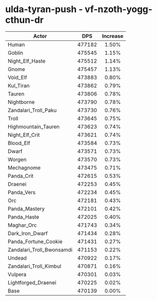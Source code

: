 # ulda-tyran-push - vf-nzoth-yogg-cthun-dr
| Actor | DPS | Increase |
|---|:---:|:---:|
|Human|477182|1.50%|
|Goblin|475545|1.15%|
|Night_Elf_Haste|475512|1.14%|
|Gnome|475457|1.13%|
|Void_Elf|473883|0.80%|
|Kul_Tiran|473862|0.79%|
|Tauren|473806|0.78%|
|Nightborne|473790|0.78%|
|Zandalari_Troll_Paku|473730|0.76%|
|Troll|473645|0.75%|
|Highmountain_Tauren|473623|0.74%|
|Night_Elf_Crit|473621|0.74%|
|Blood_Elf|473584|0.73%|
|Dwarf|473571|0.73%|
|Worgen|473570|0.73%|
|Mechagnome|473475|0.71%|
|Panda_Crit|472615|0.53%|
|Draenei|472253|0.45%|
|Panda_Vers|472234|0.45%|
|Orc|472181|0.43%|
|Panda_Mastery|472101|0.42%|
|Panda_Haste|472025|0.40%|
|Maghar_Orc|471743|0.34%|
|Dark_Iron_Dwarf|471434|0.28%|
|Panda_Fortune_Cookie|471431|0.27%|
|Zandalari_Troll_Bwonsamdi|471153|0.22%|
|Undead|470922|0.17%|
|Zandalari_Troll_Kimbul|470871|0.16%|
|Vulpera|470301|0.03%|
|Lightforged_Draenei|470225|0.02%|
|Base|470139|0.00%|
